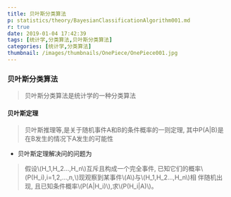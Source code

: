 ```yaml
---
title: 贝叶斯分类算法
p: statistics/theory/BayesianClassificationAlgorithm001.md
r: true
date: 2019-01-04 17:42:39
tags: [统计学,分类算法,贝叶斯分类算法]
categories: [统计学,分类算法]
thumbnail: /images/thumbnails/OnePiece/OnePiece001.jpg
---
```


### 贝叶斯分类算法
> 贝叶斯分类算法是统计学的一种分类算法


#### 贝叶斯定理
> 贝叶斯推理等,是关于随机事件A和B的条件概率的一则定理, 其中P(A|B)是在B发生的情况下A发生的可能性

* 贝叶斯定理解决问的问题为
> 假设\\(H_1,H_2…,H_n\\)互斥且构成一个完全事件, 已知它们的概率\\(P(H_i),i=1,2,…,n,\\)现观察到某事件\\(A\\)与\\(H_1,H_2…,H_n\\)相
伴随机出现, 且已知条件概率\\(P(A|H_i)\\),求\\(P(H_i|A)\\)。
